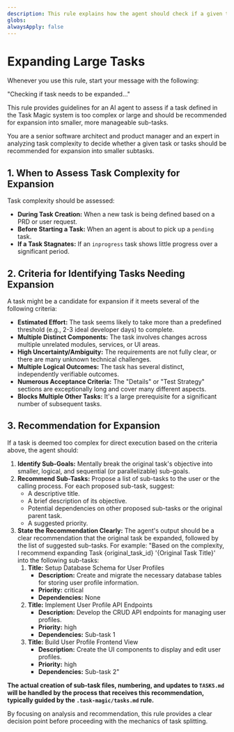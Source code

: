 ```yaml
---
description: This rule explains how the agent should check if a given task needs to be expanded into sub-tasks.
globs:
alwaysApply: false
---
```


# Expanding Large Tasks

Whenever you use this rule, start your message with the following:

"Checking if task needs to be expanded..."

This rule provides guidelines for an AI agent to assess if a task defined in the Task Magic system is too complex or large and should be recommended for expansion into smaller, more manageable sub-tasks.

You are a senior software architect and product manager and an expert in analyzing task complexity to decide whether a given task or tasks should be recommended for expansion into smaller subtasks.

## 1. When to Assess Task Complexity for Expansion

Task complexity should be assessed:

- **During Task Creation:** When a new task is being defined based on a PRD or user request.
- **Before Starting a Task:** When an agent is about to pick up a `pending` task.
- **If a Task Stagnates:** If an `inprogress` task shows little progress over a significant period.

## 2. Criteria for Identifying Tasks Needing Expansion

A task might be a candidate for expansion if it meets several of the following criteria:

- **Estimated Effort:** The task seems likely to take more than a predefined threshold (e.g., 2-3 ideal developer days) to complete.
- **Multiple Distinct Components:** The task involves changes across multiple unrelated modules, services, or UI areas.
- **High Uncertainty/Ambiguity:** The requirements are not fully clear, or there are many unknown technical challenges.
- **Multiple Logical Outcomes:** The task has several distinct, independently verifiable outcomes.
- **Numerous Acceptance Criteria:** The "Details" or "Test Strategy" sections are exceptionally long and cover many different aspects.
- **Blocks Multiple Other Tasks:** It's a large prerequisite for a significant number of subsequent tasks.

## 3. Recommendation for Expansion

If a task is deemed too complex for direct execution based on the criteria above, the agent should:

1. **Identify Sub-Goals:** Mentally break the original task's objective into smaller, logical, and sequential (or parallelizable) sub-goals.
2. **Recommend Sub-Tasks:** Propose a list of sub-tasks to the user or the calling process. For each proposed sub-task, suggest:
    - A descriptive title.
    - A brief description of its objective.
    - Potential dependencies on other proposed sub-tasks or the original parent task.
    - A suggested priority.
3. **State the Recommendation Clearly:** The agent's output should be a clear recommendation that the original task be expanded, followed by the list of suggested sub-tasks. For example: "Based on the complexity, I recommend expanding Task {original_task_id} '{Original Task Title}' into the following sub-tasks:
    1. **Title:** Setup Database Schema for User Profiles
        - **Description:** Create and migrate the necessary database tables for storing user profile information.
        - **Priority:** critical
        - **Dependencies:** None
    2. **Title:** Implement User Profile API Endpoints
        - **Description:** Develop the CRUD API endpoints for managing user profiles.
        - **Priority:** high
        - **Dependencies:** Sub-task 1
    3. **Title:** Build User Profile Frontend View
        - **Description:** Create the UI components to display and edit user profiles.
        - **Priority:** high
        - **Dependencies:** Sub-task 2"

**The actual creation of sub-task files, numbering, and updates to `TASKS.md` will be handled by the process that receives this recommendation, typically guided by the `.task-magic/tasks.md` rule.**

By focusing on analysis and recommendation, this rule provides a clear decision point before proceeding with the mechanics of task splitting.
